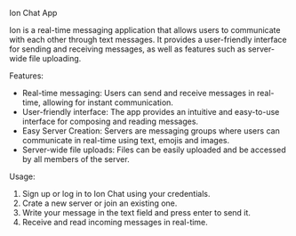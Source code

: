 
Ion Chat App

Ion is a real-time messaging application that allows users to communicate with each other through text messages. It provides a user-friendly interface for sending and receiving messages, as well as features such as server-wide file uploading.

Features:
- Real-time messaging: Users can send and receive messages in real-time, allowing for instant communication.
- User-friendly interface: The app provides an intuitive and easy-to-use interface for composing and reading messages.
- Easy Server Creation: Servers are messaging groups where users can communicate in real-time using text, emojis and images.
- Server-wide file uploads: Files can be easily uploaded and be accessed by all members of the server.

Usage:
1. Sign up or log in to Ion Chat using your credentials.
2. Crate a new server or join an existing one.
3. Write your message in the text field and press enter to send it.
4. Receive and read incoming messages in real-time.
